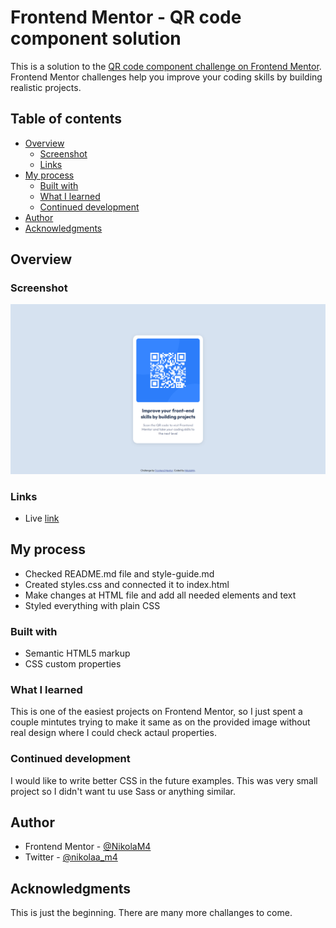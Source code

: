 # Frontend Mentor - QR code component solution

This is a solution to the [QR code component challenge on Frontend Mentor](https://www.frontendmentor.io/challenges/qr-code-component-iux_sIO_H). Frontend Mentor challenges help you improve your coding skills by building realistic projects.

## Table of contents

- [Overview](#overview)
  - [Screenshot](#screenshot)
  - [Links](#links)
- [My process](#my-process)
  - [Built with](#built-with)
  - [What I learned](#what-i-learned)
  - [Continued development](#continued-development)
- [Author](#author)
- [Acknowledgments](#acknowledgments)

## Overview

### Screenshot

![Screenshot at the width 1440px](./screenshot.png)

### Links

- Live [link](https://nikolam4.github.io/Frontend-Mentor/QR%20code%20component/)

## My process

- Checked README.md file and style-guide.md
- Created styles.css and connected it to index.html
- Make changes at HTML file and add all needed elements and text
- Styled everything with plain CSS

### Built with

- Semantic HTML5 markup
- CSS custom properties

### What I learned

This is one of the easiest projects on Frontend Mentor, so I just spent a couple mintutes trying to make it same as on the provided image without real design where I could check actaul properties.

### Continued development

I would like to write better CSS in the future examples. This was very small project so I didn't want tu use Sass or anything similar.

## Author

- Frontend Mentor - [@NikolaM4](NikolaM4)
- Twitter - [@nikolaa_m4](https://twitter.com/nikolaa_m4)

## Acknowledgments

This is just the beginning. There are many more challanges to come.
